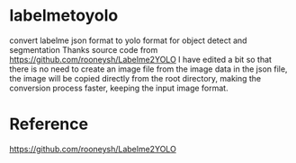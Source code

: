 # labelmetoyolo
convert labelme json format to yolo format for object detect and segmentation
Thanks source code from https://github.com/rooneysh/Labelme2YOLO
I have edited a bit so that there is no need to create an image file from the image data in the json file, the image will be copied directly from the root directory, making the conversion process faster, keeping the input image format.
# Reference
https://github.com/rooneysh/Labelme2YOLO

